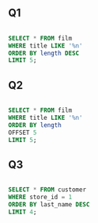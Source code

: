 ## Q1

``` sql

SELECT * FROM film
WHERE title LIKE '%n'
ORDER BY length DESC
LIMIT 5;

```

## Q2

``` sql

SELECT * FROM film
WHERE title LIKE '%n'
ORDER BY length
OFFSET 5
LIMIT 5;

```

## Q3

``` sql

SELECT * FROM customer
WHERE store_id = 1
ORDER BY last_name DESC
LIMIT 4;

```